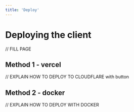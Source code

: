 ```yaml
---
title: 'Deploy'
---
```

# Deploying the client

// FILL PAGE

## Method 1 - vercel

// EXPLAIN HOW TO DEPLOY TO CLOUDFLARE with button

## Method 2 - docker

// EXPLAIN HOW TO DEPLOY WITH DOCKER
